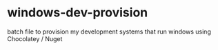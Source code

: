 windows-dev-provision
=====================

batch file to provision my development systems that run windows using Chocolatey / Nuget
